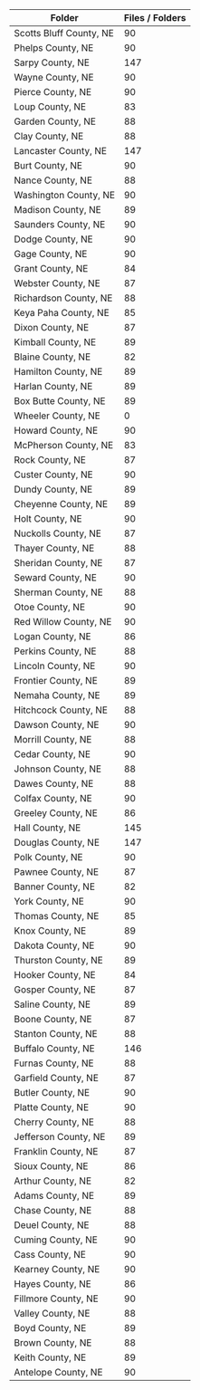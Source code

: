 | Folder                  |   Files / Folders |
|-------------------------|-------------------|
| Scotts Bluff County, NE |                90 |
| Phelps County, NE       |                90 |
| Sarpy County, NE        |               147 |
| Wayne County, NE        |                90 |
| Pierce County, NE       |                90 |
| Loup County, NE         |                83 |
| Garden County, NE       |                88 |
| Clay County, NE         |                88 |
| Lancaster County, NE    |               147 |
| Burt County, NE         |                90 |
| Nance County, NE        |                88 |
| Washington County, NE   |                90 |
| Madison County, NE      |                89 |
| Saunders County, NE     |                90 |
| Dodge County, NE        |                90 |
| Gage County, NE         |                90 |
| Grant County, NE        |                84 |
| Webster County, NE      |                87 |
| Richardson County, NE   |                88 |
| Keya Paha County, NE    |                85 |
| Dixon County, NE        |                87 |
| Kimball County, NE      |                89 |
| Blaine County, NE       |                82 |
| Hamilton County, NE     |                89 |
| Harlan County, NE       |                89 |
| Box Butte County, NE    |                89 |
| Wheeler County, NE      |                 0 |
| Howard County, NE       |                90 |
| McPherson County, NE    |                83 |
| Rock County, NE         |                87 |
| Custer County, NE       |                90 |
| Dundy County, NE        |                89 |
| Cheyenne County, NE     |                89 |
| Holt County, NE         |                90 |
| Nuckolls County, NE     |                87 |
| Thayer County, NE       |                88 |
| Sheridan County, NE     |                87 |
| Seward County, NE       |                90 |
| Sherman County, NE      |                88 |
| Otoe County, NE         |                90 |
| Red Willow County, NE   |                90 |
| Logan County, NE        |                86 |
| Perkins County, NE      |                88 |
| Lincoln County, NE      |                90 |
| Frontier County, NE     |                89 |
| Nemaha County, NE       |                89 |
| Hitchcock County, NE    |                88 |
| Dawson County, NE       |                90 |
| Morrill County, NE      |                88 |
| Cedar County, NE        |                90 |
| Johnson County, NE      |                88 |
| Dawes County, NE        |                88 |
| Colfax County, NE       |                90 |
| Greeley County, NE      |                86 |
| Hall County, NE         |               145 |
| Douglas County, NE      |               147 |
| Polk County, NE         |                90 |
| Pawnee County, NE       |                87 |
| Banner County, NE       |                82 |
| York County, NE         |                90 |
| Thomas County, NE       |                85 |
| Knox County, NE         |                89 |
| Dakota County, NE       |                90 |
| Thurston County, NE     |                89 |
| Hooker County, NE       |                84 |
| Gosper County, NE       |                87 |
| Saline County, NE       |                89 |
| Boone County, NE        |                87 |
| Stanton County, NE      |                88 |
| Buffalo County, NE      |               146 |
| Furnas County, NE       |                88 |
| Garfield County, NE     |                87 |
| Butler County, NE       |                90 |
| Platte County, NE       |                90 |
| Cherry County, NE       |                88 |
| Jefferson County, NE    |                89 |
| Franklin County, NE     |                87 |
| Sioux County, NE        |                86 |
| Arthur County, NE       |                82 |
| Adams County, NE        |                89 |
| Chase County, NE        |                88 |
| Deuel County, NE        |                88 |
| Cuming County, NE       |                90 |
| Cass County, NE         |                90 |
| Kearney County, NE      |                90 |
| Hayes County, NE        |                86 |
| Fillmore County, NE     |                90 |
| Valley County, NE       |                88 |
| Boyd County, NE         |                89 |
| Brown County, NE        |                88 |
| Keith County, NE        |                89 |
| Antelope County, NE     |                90 |